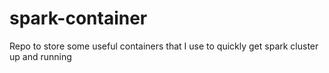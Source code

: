 # spark-container

Repo to store some useful containers that I use to quickly get spark cluster up and running
